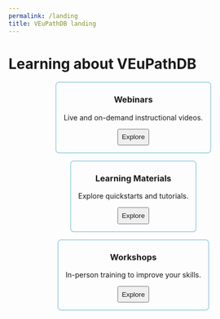 ```yaml
---
permalink: /landing
title: VEuPathDB landing
---
```

<style>

.flex-container {
  display: flex;
  flex-wrap: wrap;
  justify-content: center;
}
.flex-container div {
  border: 0.2em solid lightblue;
  border-radius: 0.5em;
  margin: 0 1em 1em 0;
  padding: 0 1em 1em;
  text-align: center;
}
.flex-container div button {
  padding: 0.5em;
}
.flex-container div button a {
  text-decoration: none;
}
.flex-container div h3 {
  text-align: center;
}

</style>

<h1>Learning about VEuPathDB</h1>

<div class="static-content">
<div class="flex-container">
  <div>
    <h3>Webinars</h3>
    <p>Live and on-demand instructional videos.</p>
    <button><a href="/a/app/static-content/webinars.html">Explore</a></button>
  </div>
  <div>
    <h3>Learning Materials</h3>
    <p>Explore quickstarts and tutorials.</p>
    <button><a href="/a/app/static-content/tutorials.html">Explore</a></button>
  </div>
  <div>
    <h3>Workshops</h3>
    <p>In-person training to improve your skills.</p>
    <button><a href="/a/app/static-content/webinars_workshops.html">Explore</a></button>
  </div>

<!--  <div>
    <h3>Methods</h3>
    <p>Understand our data and its provenance.</p>
    <button>Explore</button>
  </div>
-->
</div>
</div>
